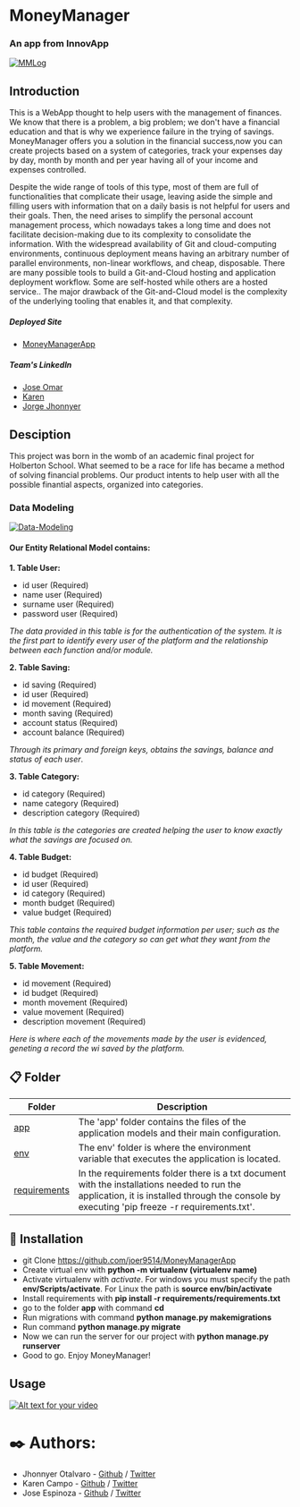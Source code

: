 # 	MoneyManager
### An app from InnovApp

<a href="https://imgbb.com/"><img src="https://i.ibb.co/mXmzxWp/MMLog.png" alt="MMLog" border="0"></a>

## Introduction

This is a WebApp thought to help users with the management of finances. We know that there is a problem, a big problem; we don't have a financial education and that is why we experience failure in the trying of savings. MoneyManager offers you a solution in the financial success,now you can create projects based on a system of categories, track your expenses day by day, month by month and per year having all of your income and expenses controlled. 

Despite the wide range of tools of this type, most of them are full of functionalities that complicate their usage, leaving aside the simple and filling users with information that on a daily basis is not  helpful for users and their goals. Then, the need arises to simplify the personal account management process, which nowadays takes a long time and does not facilitate decision-making due to its complexity to consolidate the information.
With the widespread availability of Git and cloud-computing environments, continuous deployment  means having an arbitrary number of parallel environments, non-linear workflows, and cheap, disposable. There are many possible tools to build a Git-and-Cloud hosting and application deployment workflow. Some are self-hosted while others are a hosted service.. The major drawback of the Git-and-Cloud model is the complexity of the underlying tooling that enables it, and that complexity.



##### Deployed Site

* [MoneyManagerApp](https://herokuapptestuno.herokuapp.com/)


##### Team's LinkedIn

* [Jose Omar](https://www.linkedin.com/in/jose-omar-espinosa-66aa621a1/)
* [Karen](https://www.linkedin.com/in/karen-campo-7862011a1/)
* [Jorge Jhonnyer](https://www.linkedin.com/in/jhonnyer-otalvaro-696b9014b/)


## Desciption 

This project was born in the womb of an academic final project for Holberton School. What seemed to be a race for life has became a method of solving financial problems.
Our product intents to help user with all the  possible finantial aspects, organized into categories. 

### Data Modeling

<a href="https://ibb.co/vw6ZWGw"><img src="https://i.ibb.co/7Yd2D5Y/Data-Modeling.png" alt="Data-Modeling" border="0"></a>

#### Our Entity Relational Model contains:

**1. Table User:**

* id user (Required)
* name user (Required)
* surname user (Required)
* password user (Required)

*The data provided in this table is for the authentication of the system. It is the first part to identify every user of  the platform and the relationship between each function and/or module.*

**2. Table Saving:**

* id saving (Required)
* id user (Required)
* id movement (Required)
* month saving (Required)
* account status (Required)
* account balance (Required)

*Through its primary and foreign keys, obtains the savings, balance and status of each user*.

**3. Table Category:**

* id category (Required)
* name category (Required)
* description category (Required)

*In this table is the categories are created helping the user to know exactly what the savings are focused on.*

**4. Table Budget:**

* id budget (Required)
* id user (Required)
* id category (Required)
* month budget (Required)
* value budget (Required)

*This table contains the required budget information per user; such as the month, the value and the category so can get what they want from the platform.*

**5. Table Movement:**

* id movement (Required)
* id budget (Required)
* month movement (Required)
* value movement (Required)
* description movement (Required)

*Here is where each of the movements made by the user is evidenced, geneting a record the wi saved by the platform.*

## 📋 Folder 

|   **Folder**   |   **Description**   |
| -------------- | --------------------- |
| [app](./app) | The 'app' folder contains the files of the application models and their main configuration. |
| [env](./env) | The env' folder is where the environment variable that executes the application is located.  |
| [requirements ](./requirements) | In the requirements folder there is a txt document with the installations needed to run the application, it is installed through the console by executing 'pip freeze -r requirements.txt'. |


## 🚀 Installation 

* git Clone https://github.com/joer9514/MoneyManagerApp
* Create virtual env with **python -m virtualenv (virtualenv name)**
* Activate virtualenv with *activate*. For windows you must specify the path **env/Scripts/activate**. For Linux the path is **source env/bin/activate**
* Install requirements with **pip install -r requirements/requirements.txt**
* go to the folder **app** with command **cd**
* Run migrations with command **python manage.py makemigrations**
* Run command **python manage.py migrate**
* Now we can run the server for our project with **python manage.py runserver**
* Good to go. Enjoy MoneyManager!

## Usage

[![Alt text for your video](https://img.youtube.com/vi/1fTHCdWwUGI/3.jpg)](http://www.youtube.com/watch?v=1fTHCdWwUGI)

# ✒️ Authors:
 * Jhonnyer Otalvaro - [Github](https://github.com/Jhonierk) / [Twitter](https://twitter.com/JhonnyerOtalva2)  
 * Karen Campo - [Github](https://github.com/KarenCampo777) / [Twitter](https://twitter.com/KarenCa96752258)  
 * Jose Espinoza - [Github](https://github.com/joer9514) / [Twitter](https://twitter.com/joer9514)  

